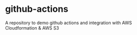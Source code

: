 # github-actions
A repository to demo github actions and integration with AWS Cloudformation &amp; AWS S3
